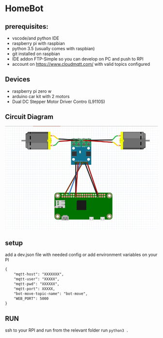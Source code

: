 # HomeBot

## prerequisites:
- vscode/and python IDE
- raspberry pi with raspbian
- python 3.5 (usually comes with raspbian)
- git installed on raspbian
- IDE addon FTP-Simple so you can develop on PC and push to RPI
- account on https://www.cloudmqtt.com/ with valid topics configured


## Devices
- raspberry pi zero w
- arduino car kit with 2 motors
- Dual DC Stepper Motor Driver Contro (L9110S)

## Circuit Diagram
![Circuit](https://github.com/AmirSasson/HomeBot/blob/dev/images/motors.png)


## setup
add a dev.json file with needed config or add environment variables on your PI
```
{
    "mqtt-host": "XXXXXXX",
    "mqtt-user": "XXXXX",
    "mqtt-pwd": "XXXXXX",
    "mqtt-port": XXXXX,
    "bot-move-topic-name": "bot-move",
    "WEB_PORT": 5000
}
```

## RUN
ssh to your RPI and run from the relevant folder run `python3 .`
